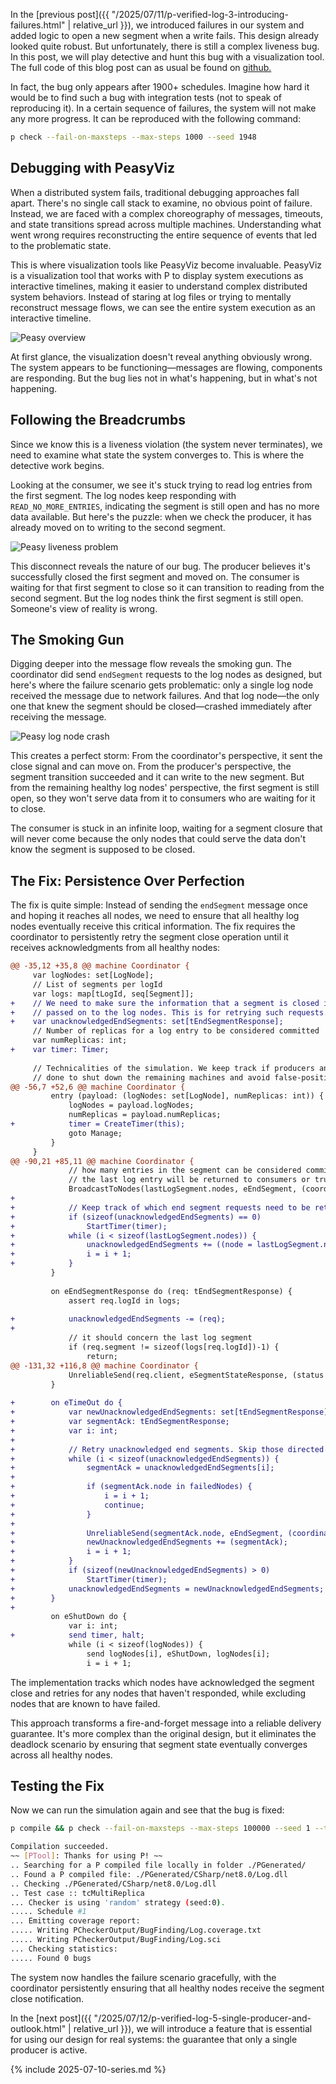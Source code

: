 In the [previous post]({{ "/2025/07/11/p-verified-log-3-introducing-failures.html" | relative_url }}), we introduced failures in our system and added logic to open a new segment when a write fails. This design already looked quite robust. But unfortunately, there is still a complex liveness bug. In this post, we will play detective and hunt this bug with a visualization tool. The full code of this blog post can as usual be found on [github.](https://github.com/b-hilprecht/verified-distributed-log/tree/main/03-liveness-bugfix)

In fact, the bug only appears after 1900+ schedules. Imagine how hard it would be to find such a bug with integration tests (not to speak of reproducing it). In a certain sequence of failures, the system will not make any more progress. It can be reproduced with the following command:

```bash
p check --fail-on-maxsteps --max-steps 1000 --seed 1948
```

## Debugging with PeasyViz

When a distributed system fails, traditional debugging approaches fall apart. There's no single call stack to examine, no obvious point of failure. Instead, we are faced with a complex choreography of messages, timeouts, and state transitions spread across multiple machines. Understanding what went wrong requires reconstructing the entire sequence of events that led to the problematic state.

This is where visualization tools like PeasyViz become invaluable. PeasyViz is a visualization tool that works with P to display system executions as interactive timelines, making it easier to understand complex distributed system behaviors. Instead of staring at log files or trying to mentally reconstruct message flows, we can see the entire system execution as an interactive timeline.

![Peasy overview](/assets/images/2025-07-10-p-verified-log/peasy_overview.png "Peasy overview")

At first glance, the visualization doesn't reveal anything obviously wrong. The system appears to be functioning—messages are flowing, components are responding. But the bug lies not in what's happening, but in what's not happening.

## Following the Breadcrumbs

Since we know this is a liveness violation (the system never terminates), we need to examine what state the system converges to. This is where the detective work begins.

Looking at the consumer, we see it's stuck trying to read log entries from the first segment. The log nodes keep responding with `READ_NO_MORE_ENTRIES`, indicating the segment is still open and has no more data available. But here's the puzzle: when we check the producer, it has already moved on to writing to the second segment.

![Peasy liveness problem](/assets/images/2025-07-10-p-verified-log/peasy_liveness.png "Peasy liveness problem")

This disconnect reveals the nature of our bug. The producer believes it's successfully closed the first segment and moved on. The consumer is waiting for that first segment to close so it can transition to reading from the second segment. But the log nodes think the first segment is still open. Someone's view of reality is wrong.

## The Smoking Gun

Digging deeper into the message flow reveals the smoking gun. The coordinator did send `endSegment` requests to the log nodes as designed, but here's where the failure scenario gets problematic: only a single log node received the message due to network failures. And that log node—the only one that knew the segment should be closed—crashed immediately after receiving the message.

![Peasy log node crash](/assets/images/2025-07-10-p-verified-log/peasy_log_node_crash.png "Peasy log node crash")

This creates a perfect storm: From the coordinator's perspective, it sent the close signal and can move on. From the producer's perspective, the segment transition succeeded and it can write to the new segment. But from the remaining healthy log nodes' perspective, the first segment is still open, so they won't serve data from it to consumers who are waiting for it to close.

The consumer is stuck in an infinite loop, waiting for a segment closure that will never come because the only nodes that could serve the data don't know the segment is supposed to be closed.

## The Fix: Persistence Over Perfection

The fix is quite simple: Instead of sending the `endSegment` message once and hoping it reaches all nodes, we need to ensure that all healthy log nodes eventually receive this critical information. The fix requires the coordinator to persistently retry the segment close operation until it receives acknowledgments from all healthy nodes:

```diff
@@ -35,12 +35,8 @@ machine Coordinator {
     var logNodes: set[LogNode];
     // List of segments per logId
     var logs: map[tLogId, seq[Segment]];
+    // We need to make sure the information that a segment is closed is eventually
+    // passed on to the log nodes. This is for retrying such requests.
+    var unacknowledgedEndSegments: set[tEndSegmentResponse];
     // Number of replicas for a log entry to be considered committed
     var numReplicas: int;
+    var timer: Timer;
 
     // Technicalities of the simulation. We keep track if producers and consumers are
     // done to shut down the remaining machines and avoid false-positive liveness issues.
@@ -56,7 +52,6 @@ machine Coordinator {
         entry (payload: (logNodes: set[LogNode], numReplicas: int)) {
             logNodes = payload.logNodes;
             numReplicas = payload.numReplicas;
+            timer = CreateTimer(this);
             goto Manage;
         }
     }
@@ -90,21 +85,11 @@ machine Coordinator {
             // how many entries in the segment can be considered committed. This then decides if
             // the last log entry will be returned to consumers or truncated.
             BroadcastToNodes(lastLogSegment.nodes, eEndSegment, (coordinator = this, logId = req.logId, segment = req.previousSegment, numEntries = req.previousSegmentNumEntries));
+            
+            // Keep track of which end segment requests need to be retried
+            if (sizeof(unacknowledgedEndSegments) == 0)
+                StartTimer(timer);
+            while (i < sizeof(lastLogSegment.nodes)) {
+                unacknowledgedEndSegments += ((node = lastLogSegment.nodes[i], logId = req.logId, segment = req.previousSegment, numEntries = req.previousSegmentNumEntries));
+                i = i + 1;
+            }
         }
 
         on eEndSegmentResponse do (req: tEndSegmentResponse) {
             assert req.logId in logs;
 
+            unacknowledgedEndSegments -= (req);
+            
             // it should concern the last log segment
             if (req.segment != sizeof(logs[req.logId])-1) {
                 return;
@@ -131,32 +116,8 @@ machine Coordinator {
             UnreliableSend(req.client, eSegmentStateResponse, (status = SEG_OPEN, nodes = segmentNodes, logId = req.logId, segment = req.segment));
         }
 
+        on eTimeOut do {
+            var newUnacknowledgedEndSegments: set[tEndSegmentResponse];
+            var segmentAck: tEndSegmentResponse;
+            var i: int;
+
+            // Retry unacknowledged end segments. Skip those directed to failed nodes
+            while (i < sizeof(unacknowledgedEndSegments)) {
+                segmentAck = unacknowledgedEndSegments[i];
+
+                if (segmentAck.node in failedNodes) {
+                    i = i + 1;
+                    continue;
+                }
+
+                UnreliableSend(segmentAck.node, eEndSegment, (coordinator = this, logId = segmentAck.logId, segment = segmentAck.segment, numEntries = segmentAck.numEntries));
+                newUnacknowledgedEndSegments += (segmentAck);
+                i = i + 1;
+            }
+            if (sizeof(newUnacknowledgedEndSegments) > 0)
+                StartTimer(timer);
+            unacknowledgedEndSegments = newUnacknowledgedEndSegments;
+        }
+
         on eShutDown do {
             var i: int;
+            send timer, halt;
             while (i < sizeof(logNodes)) {
                 send logNodes[i], eShutDown, logNodes[i];
                 i = i + 1;
```

The implementation tracks which nodes have acknowledged the segment close and retries for any nodes that haven't responded, while excluding nodes that are known to have failed.

This approach transforms a fire-and-forget message into a reliable delivery guarantee. It's more complex than the original design, but it eliminates the deadlock scenario by ensuring that segment state eventually converges across all healthy nodes.

## Testing the Fix

Now we can run the simulation again and see that the bug is fixed:

```bash
p compile && p check --fail-on-maxsteps --max-steps 100000 --seed 1 --timeout 1200 --explore

Compilation succeeded.
~~ [PTool]: Thanks for using P! ~~
.. Searching for a P compiled file locally in folder ./PGenerated/
.. Found a P compiled file: ./PGenerated/CSharp/net8.0/Log.dll
.. Checking ./PGenerated/CSharp/net8.0/Log.dll
.. Test case :: tcMultiReplica
... Checker is using 'random' strategy (seed:0).
..... Schedule #1
... Emitting coverage report:
..... Writing PCheckerOutput/BugFinding/Log.coverage.txt
..... Writing PCheckerOutput/BugFinding/Log.sci
... Checking statistics:
..... Found 0 bugs
```

The system now handles the failure scenario gracefully, with the coordinator persistently ensuring that all healthy nodes receive the segment close notification.

In the [next post]({{ "/2025/07/12/p-verified-log-5-single-producer-and-outlook.html" | relative_url }}), we will introduce a feature that is essential for using our design for real systems: the guarantee that only a single producer is active.

{% include 2025-07-10-series.md %}
